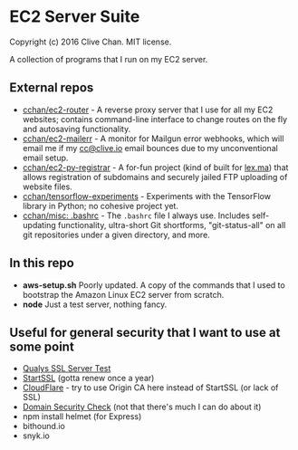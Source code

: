 EC2 Server Suite
================
Copyright (c) 2016 Clive Chan.
MIT license.

A collection of programs that I run on my EC2 server.

External repos
--------------
  - [cchan/ec2-router](https://github.com/cchan/ec2-router) - A reverse proxy server that I use for all my EC2 websites; contains command-line interface to change routes on the fly and autosaving functionality.
  - [cchan/ec2-mailerr](https://github.com/cchan/ec2-mailerr) - A monitor for Mailgun error webhooks, which will email me if my cc@clive.io email bounces due to my unconventional email setup.
  - [cchan/ec2-py-registrar](https://github.com/cchan/ec2-py-registrar) - A for-fun project (kind of built for [lex.ma](http://lex.ma)) that allows registration of subdomains and securely jailed FTP uploading of website files.
  - [cchan/tensorflow-experiments](https://github.com/cchan/tensorflow-experiments) - Experiments with the TensorFlow library in Python; no cohesive project yet.
  - [cchan/misc: .bashrc](https://github.com/cchan/misc/blob/master/bashrc/.bashrc) - The `.bashrc` file I always use. Includes self-updating functionality, ultra-short Git shortforms, "git-status-all" on all git repositories under a given directory, and more.

In this repo
------------
  - **aws-setup.sh** Poorly updated. A copy of the commands that I used to bootstrap the Amazon Linux EC2 server from scratch.
  - **node** Just a test server, nothing fancy.

Useful for general security that I want to use at some point
------------------------------------------------------------
  - [Qualys SSL Server Test](https://www.ssllabs.com/ssltest/)
  - [StartSSL](https://startssl.com/) (gotta renew once a year)
  - [CloudFlare](https://www.cloudflare.com) - try to use Origin CA here instead of StartSSL (or lack of SSL)
  - [Domain Security Check](https://www.cloudflare.com/domain-security-check/) (not that there's much I can do about it)
  - npm install helmet (for Express)
  - bithound.io
  - snyk.io
